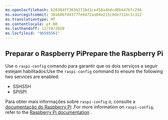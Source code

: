 ```yaml
---
ms.openlocfilehash: b2838dff363b271bd1ce458a4bdcd0b4476fc298
ms.sourcegitcommit: 30a686fd4377fe6472aa04e215c0de711bc1c322
ms.translationtype: MT
ms.contentlocale: pt-BR
ms.lasthandoff: 11/10/2020
ms.locfileid: "96585561"
---
```

## <a name="prepare-the-raspberry-pi"></a><span data-ttu-id="1ab71-101">Preparar o Raspberry Pi</span><span class="sxs-lookup"><span data-stu-id="1ab71-101">Prepare the Raspberry Pi</span></span>

<span data-ttu-id="1ab71-102">Use o `raspi-config` comando para garantir que os dois serviços a seguir estejam habilitados:</span><span class="sxs-lookup"><span data-stu-id="1ab71-102">Use the `raspi-config` command to ensure the following two services are enabled:</span></span>

- <span data-ttu-id="1ab71-103">SSH</span><span class="sxs-lookup"><span data-stu-id="1ab71-103">SSH</span></span>
- <span data-ttu-id="1ab71-104">SPI</span><span class="sxs-lookup"><span data-stu-id="1ab71-104">SPI</span></span>

<span data-ttu-id="1ab71-105">Para obter mais informações sobre `raspi-config` o, consulte a [documentação do Raspberry Pi](https://www.raspberrypi.org/documentation/configuration/raspi-config.md) <span class="docon docon-navigate-external x-hidden-focus"></span> .</span><span class="sxs-lookup"><span data-stu-id="1ab71-105">For more information on `raspi-config`, refer to the [Raspberry Pi documentation](https://www.raspberrypi.org/documentation/configuration/raspi-config.md) <span class="docon docon-navigate-external x-hidden-focus"></span>.</span></span>
